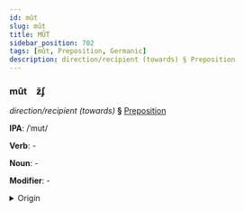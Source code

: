 ```yaml
---
id: mût
slug: mût
title: MÛT
sidebar_position: 702
tags: [mût, Preposition, Germanic]
description: direction/recipient (towards) § Preposition
---
```


### mût&emsp;<span kind="abugida">ƶ̆ʄ</span>

*direction/recipient (towards)* **§** [Preposition](../../tags/Preposition)

**IPA**: /ˈmut/

**Verb**: -

**Noun**: -

**Modifier**: -

<details>
    <summary>Origin</summary>
    Swedish mot /muːt/<br/>
    <em>Germanic Language Family</em>
</details>